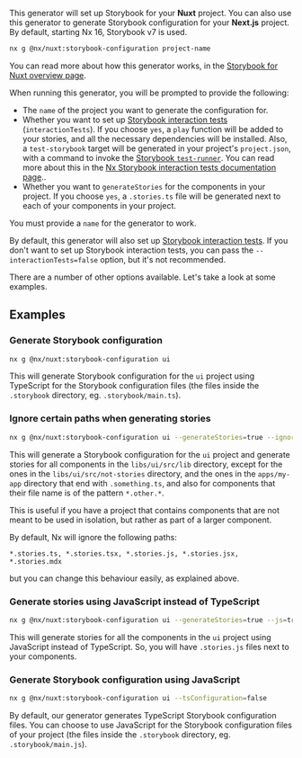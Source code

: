 This generator will set up Storybook for your **Nuxt** project. You can also use this generator to generate Storybook configuration for your **Next.js** project. By default, starting Nx 16, Storybook v7 is used.

```bash
nx g @nx/nuxt:storybook-configuration project-name
```

You can read more about how this generator works, in the [Storybook for Nuxt overview page](/recipes/storybook/overview-nuxt#generate-storybook-configuration-for-a-nuxt-project).

When running this generator, you will be prompted to provide the following:

- The `name` of the project you want to generate the configuration for.
- Whether you want to set up [Storybook interaction tests](https://storybook.js.org/docs/nuxt/writing-tests/interaction-testing) (`interactionTests`). If you choose `yes`, a `play` function will be added to your stories, and all the necessary dependencies will be installed. Also, a `test-storybook` target will be generated in your project's `project.json`, with a command to invoke the [Storybook `test-runner`](https://storybook.js.org/docs/nuxt/writing-tests/test-runner). You can read more about this in the [Nx Storybook interaction tests documentation page](/packages/storybook/documents/interaction-tests)..
- Whether you want to `generateStories` for the components in your project. If you choose `yes`, a `.stories.ts` file will be generated next to each of your components in your project.

You must provide a `name` for the generator to work.

By default, this generator will also set up [Storybook interaction tests](https://storybook.js.org/docs/nuxt/writing-tests/interaction-testing). If you don't want to set up Storybook interaction tests, you can pass the `--interactionTests=false` option, but it's not recommended.

There are a number of other options available. Let's take a look at some examples.

## Examples

### Generate Storybook configuration

```bash
nx g @nx/nuxt:storybook-configuration ui
```

This will generate Storybook configuration for the `ui` project using TypeScript for the Storybook configuration files (the files inside the `.storybook` directory, eg. `.storybook/main.ts`).

### Ignore certain paths when generating stories

```bash
nx g @nx/nuxt:storybook-configuration ui --generateStories=true --ignorePaths="libs/ui/src/not-stories/**,**/**/src/**/*.other.*,apps/my-app/**/*.something.ts"
```

This will generate a Storybook configuration for the `ui` project and generate stories for all components in the `libs/ui/src/lib` directory, except for the ones in the `libs/ui/src/not-stories` directory, and the ones in the `apps/my-app` directory that end with `.something.ts`, and also for components that their file name is of the pattern `*.other.*`.

This is useful if you have a project that contains components that are not meant to be used in isolation, but rather as part of a larger component.

By default, Nx will ignore the following paths:

```text
*.stories.ts, *.stories.tsx, *.stories.js, *.stories.jsx, *.stories.mdx
```

but you can change this behaviour easily, as explained above.

### Generate stories using JavaScript instead of TypeScript

```bash
nx g @nx/nuxt:storybook-configuration ui --generateStories=true --js=true
```

This will generate stories for all the components in the `ui` project using JavaScript instead of TypeScript. So, you will have `.stories.js` files next to your components.

### Generate Storybook configuration using JavaScript

```bash
nx g @nx/nuxt:storybook-configuration ui --tsConfiguration=false
```

By default, our generator generates TypeScript Storybook configuration files. You can choose to use JavaScript for the Storybook configuration files of your project (the files inside the `.storybook` directory, eg. `.storybook/main.js`).
